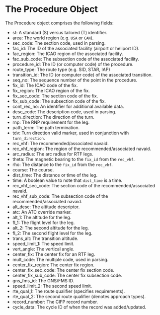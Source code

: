 # The Procedure Object

The Procedure object comprises the following fields:

- st: A standard (S) versus tailored (T) identifier.
- area: The world region (e.g. `USA` or `CAN`).
- sec_code: The section code, used in parsing.
- fac_id: The ID of the associated facility (airport or heliport ID).
- fac_region: The ICAO region of the associated facility.
- fac_sub_code: The subsection code of the associated facility.
- procedure_id: The ID (or computer code) of the procedure.
- route_type: The route type (e.g. SID, STAR, IAP)
- transition_id: The ID (or computer code) of the associated transition.
- seq_no: The sequence number of the point in the procedure.
- fix_id: The ICAO code of the fix.
- fix_region: The ICAO region of the fix.
- fix_sec_code: The section code of the fix.
- fix_sub_code: The subsection code of the fix.
- cont_rec_no: An identifier for additional available data.
- desc_code: The description code, used in parsing.
- turn_direction: The direction of the turn.
- rnp: The RNP requirement for the leg.
- path_term: The path termination.
- tdv: Turn direction valid marker, used in conjunction with `turn_direction`.
- rec_vhf: The recommended/associated navaid.
- rec_vhf_region: The region of the recommended/associated navaid.
- arc_radius: The arc radius for RTF legs.
- theta: The magnetic bearing to the `fix_id` from the `rec_vhf`.
- rho: The distance to the `fix_id` from the `rec_vhf`.
- course: The course.
- dist_time: The distance or time of the leg.
- time: A boolean value to note that `dist_time` is a time.
- rec_vhf_sec_code: The section code of the recommended/associated navaid.
- rec_vhf_sub_code: The subsection code of the recommended/associated navaid.
- alt_desc: The altitude descriptor.
- atc: An ATC override marker.
- alt_1: The altitude for the leg.
- fl_1: The flight level for the leg.
- alt_2: The second altitude for the leg.
- fl_2: The second flight level for the leg.
- trans_alt: The transition altitude.
- speed_limit_1: The speed limit.
- vert_angle: The vertical angle.
- center_fix: The center fix for an RTF leg.
- mult_code: The multiple code, used in parsing.
- center_fix_region: The center fix region.
- center_fix_sec_code: The center fix section code.
- center_fix_sub_code: The center fix subsection code.
- gns_fms_id: The GNS/FMS ID.
- speed_limit_2: The second speed limit.
- rte_qual_1: The route qualifier (specifies requirements).
- rte_qual_2: The second route qualifier (denotes approach types).
- record_number: The CIFP record number.
- cycle_data: The cycle ID of when the record was added/updated.
